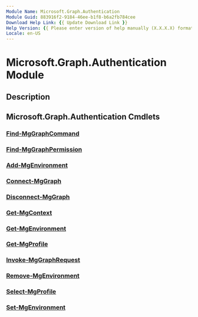 ```yaml
---
Module Name: Microsoft.Graph.Authentication
Module Guid: 883916f2-9184-46ee-b1f8-b6a2fb784cee
Download Help Link: {{ Update Download Link }}
Help Version: {{ Please enter version of help manually (X.X.X.X) format }}
Locale: en-US
---
```


# Microsoft.Graph.Authentication Module
## Description


## Microsoft.Graph.Authentication Cmdlets
### [Find-MgGraphCommand](Find-MgGraphCommand.md)


### [Find-MgGraphPermission](Find-MgGraphPermission.md)


### [Add-MgEnvironment](Add-MgEnvironment.md)


### [Connect-MgGraph](Connect-MgGraph.md)


### [Disconnect-MgGraph](Disconnect-MgGraph.md)


### [Get-MgContext](Get-MgContext.md)


### [Get-MgEnvironment](Get-MgEnvironment.md)


### [Get-MgProfile](Get-MgProfile.md)


### [Invoke-MgGraphRequest](Invoke-MgGraphRequest.md)


### [Remove-MgEnvironment](Remove-MgEnvironment.md)


### [Select-MgProfile](Select-MgProfile.md)


### [Set-MgEnvironment](Set-MgEnvironment.md)


